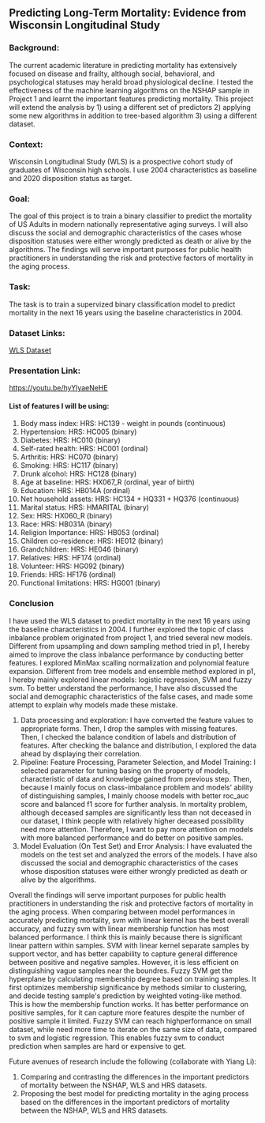 ## Predicting Long-Term Mortality: Evidence from Wisconsin Longitudinal Study

### Background:
The current academic literature in predicting mortality has extensively focused on disease and frailty, although social, behavioral, and psychological statuses may herald broad physiological decline. I tested the effectiveness of the machine learning algorithms on the NSHAP sample in Project 1 and learnt the important features predicting mortality. This project will extend the analysis by 1) using a different set of predictors 2) applying some new algorithms in addition to tree-based algorithm 3) using a different dataset.

### Context:
Wisconsin Longitudinal Study (WLS) is a prospective cohort study of graduates of Wisconsin high schools. I use 2004 characteristics as baseline and 2020 disposition status as target.

### Goal:
The goal of this project is to train a binary classifier to predict the mortality of US Adults in modern nationally representative aging surveys. I will also discuss the social and demographic characteristics of the cases whose disposition statuses were either wrongly predicted as death or alive by the algorithms. The findings will serve important purposes for public health practitioners in understanding the risk and protective factors of mortality in the aging process.

### Task:
The task is to train a supervized binary classification model to predict mortality in the next 16 years using the baseline characteristics in 2004.

### Dataset Links:
<a href= https://researchers.wls.wisc.edu/data/survey-data/>WLS Dataset</a>

### Presentation Link:
https://youtu.be/hyYlyaeNeHE

#### List of features I will be using:
1. Body mass index: HRS: HC139 - weight in pounds (continuous)
2. Hypertension: HRS: HC005 (binary)
3. Diabetes: HRS: HC010 (binary)
4. Self-rated health: HRS: HC001 (ordinal)
5. Arthritis: HRS: HC070 (binary)
6. Smoking: HRS: HC117 (binary)
7. Drunk alcohol: HRS: HC128 (binary)
8. Age at baseline: HRS: HX067_R (ordinal, year of birth)
9. Education: HRS: HB014A (ordinal)
10. Net household assets: HRS: HC134 + HQ331 + HQ376 (continuous)
11. Marital status: HRS: HMARITAL (binary)
12. Sex: HRS: HX060_R (binary)
13. Race: HRS: HB031A (binary)
14. Religion Importance:  HRS: HB053 (ordinal)
15. Children co-residence: HRS: HE012 (binary)
16. Grandchildren: HRS: HE046 (binary)
17. Relatives: HRS: HF174 (ordinal)
18. Volunteer: HRS: HG092 (binary)
19. Friends: HRS: HF176 (ordinal)
20. Functional limitations: HRS: HG001 (binary)

### Conclusion

I have used the WLS dataset to predict mortality in the next 16 years using the baseline characteristics in 2004. I further explored the topic of class inbalance problem originated from project 1, and tried several new models. Different from upsampling and down sampling method tried in p1, I hereby aimed to improve the class inbalance performance by conducting better features. I explored MinMax scalling normalization and polynomial feature expansion. Different from tree models and ensemble method explored in p1, I hereby mainly explored linear models: logistic regression, SVM and fuzzy svm. To better understand the performance, I have also discussed the social and demographic characteristics of the false cases, and made some attempt to explain why models made these mistake.

1. Data processing and exploration: I have converted the feature values to appropriate forms. Then, I drop the samples with missing features. Then, I checked the balance condition of labels and distribution of features. After checking the balance and distribution, I explored the data ahead by displaying their correlation.
2. Pipeline: Feature Processing, Parameter Selection, and Model Training: I selected parameter for tuning basing on the property of models, characteristic of data and knowledge gained from previous step. Then, because I mainly focus on class-imbalance problem and models' ability of distinguishing samples, I mainly choose models with better roc_auc score and balanced f1 score for further analysis. In mortality problem, although deceased samples are significantly less than not deceased in our dataset, I think people with relatively higher deceased possibility need more attention. Therefore, I want to pay more attention on models with more balanced performance and do better on positive samples.
3. Model Evaluation (On Test Set) and Error Analysis: I have evaluated the models on the test set and analyzed the errors of the models. I have also discussed the social and demographic characteristics of the cases whose disposition statuses were either wrongly predicted as death or alive by the algorithms.

Overall the findings will serve important purposes for public health practitioners in understanding the risk and protective factors of mortality in the aging process. When comparing between model performances in accurately predicting mortality, svm with linear kernel has the best overall accuracy, and fuzzy svm with linear membership function has most balanced performance. I think this is mainly because there is significant linear pattern within samples. SVM with linear kernel separate samples by support vector, and has better capability to capture general difference between positive and negative samples. However, it is less efficient on distinguishing vague samples near the boundres. Fuzzy SVM get the hyperplane by calculating membership degree based on training samples. It first optimizes membership significance by methods similar to clustering, and decide testing sample's prediction by weighted voting-like method. This is how the membership function works. It has better performance on positive samples, for it can capture more features despite the number of positive sample it limited. Fuzzy SVM can reach highperformance on small dataset, while need more time to iterate on the same size of data, compared to svm and logistic regression. This enables fuzzy svm to conduct prediction when samples are hard or expensive to get.

Future avenues of research include the following (collaborate with Yiang Li):
1. Comparing and contrasting the differences in the important predictors of mortality between the NSHAP, WLS and HRS datasets.
2. Proposing the best model for predicting mortality in the aging process based on the differences in the important predictors of mortality between the NSHAP, WLS and HRS datasets.
